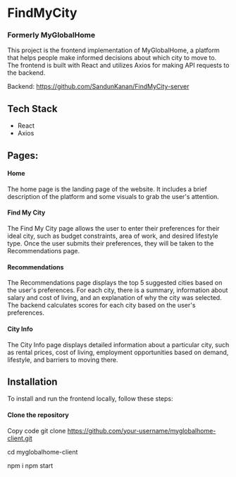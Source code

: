 # FindMyCity

### Formerly MyGlobalHome
This project is the frontend implementation of MyGlobalHome, a platform that helps people make informed decisions about which city to move to. The frontend is built with React and utilizes Axios for making API requests to the backend.

Backend: https://github.com/SandunKanan/FindMyCity-server

## Tech Stack
- React
- Axios

## Pages:
#### Home
The home page is the landing page of the website. It includes a brief description of the platform and some visuals to grab the user's attention.

#### Find My City
The Find My City page allows the user to enter their preferences for their ideal city, such as budget constraints, area of work, and desired lifestyle type. Once the user submits their preferences, they will be taken to the Recommendations page.

#### Recommendations
The Recommendations page displays the top 5 suggested cities based on the user's preferences. For each city, there is a summary, information about salary and cost of living, and an explanation of why the city was selected. The backend calculates scores for each city based on the user's preferences.

#### City Info
The City Info page displays detailed information about a particular city, such as rental prices, cost of living, employment opportunities based on demand, lifestyle, and barriers to moving there.

## Installation
To install and run the frontend locally, follow these steps:

#### Clone the repository

Copy code
git clone https://github.com/your-username/myglobalhome-client.git

cd myglobalhome-client

npm i 
npm start
